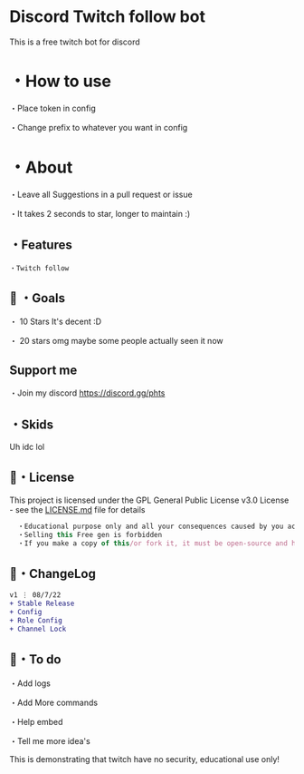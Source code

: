 # Discord Twitch follow bot
This is a free twitch bot for discord


# ・How to use
・Place token in config

・Change prefix to whatever you want in config

# ・About

・Leave all Suggestions in a pull request or issue

・It takes 2 seconds to star, longer to maintain :)

## ・Features
```
・Twitch follow

```

 ## 🥅 ・Goals

・ 10 Stars It's decent :D

・ 20  stars omg maybe some people actually seen it now

## Support me
・Join my discord
https://discord.gg/phts


## ・Skids
Uh idc lol


## 📄・License

This project is licensed under the GPL General Public License v3.0 License - see the [LICENSE.md](./LICENSE) file for details
```js
  ・Educational purpose only and all your consequences caused by you actions is your responsibility
  ・Selling this Free gen is forbidden
  ・If you make a copy of this/or fork it, it must be open-source and have credits linking to this repo
```


## 💭・ChangeLog

```diff
v1 ⋮ 08/7/22
+ Stable Release
+ Config
+ Role Config
+ Channel Lock
```



## 💭・To do

・Add logs

・Add More commands

・Help embed

・Tell me more idea's



This is demonstrating that twitch have no security, educational use only!
